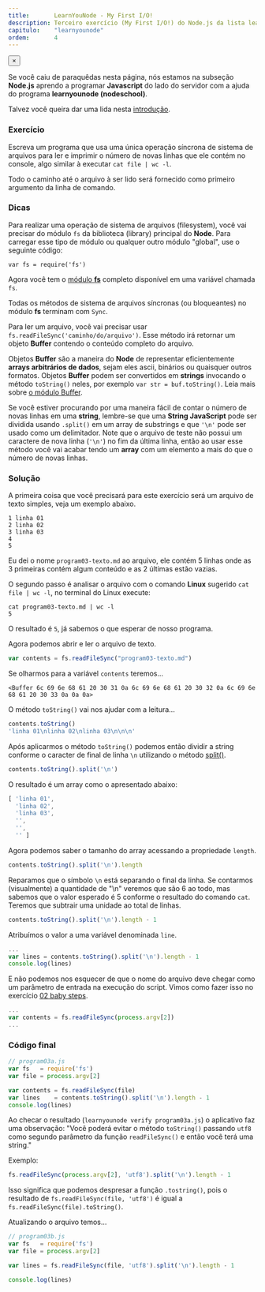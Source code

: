 ```yaml
---
title:       LearnYouNode - My First I/O!
description: Terceiro exercício (My First I/O!) do Node.js da lista learnyounode da Nodeschool
capitulo:    "learnyounode"
ordem:       4
---
```


<div class="alert alert-warning alert-dismissible" role="alert">
  <button type="button" class="close" data-dismiss="alert" aria-label="Close"><span aria-hidden="true">&times;</span></button>
    <p>
        Se você caiu de paraquêdas nesta página, nós estamos na subseção <strong>Node.js</strong> aprendo a programar
        <strong>Javascript</strong> do lado do servidor com a ajuda do programa <strong>learnyounode (nodeschool)</strong>.
    </p>
    <p>Talvez você queira dar uma lida nesta <a href="/node.js/introducao-ao-learnyounode/">introdução</a>.</p>
</div>


### Exercício

Escreva um programa que usa uma única operação síncrona de sistema de arquivos para ler e imprimir o número de novas
linhas que ele contém no console, algo similar à executar `cat file | wc -l`.

Todo o caminho até o arquivo à ser lido será fornecido como primeiro argumento da linha de comando.


### Dicas

Para realizar uma operação de sistema de arquivos (filesystem), você vai precisar do módulo `fs` da biblioteca (library)
principal do __Node__. Para carregar esse tipo de módulo ou qualquer outro módulo "global", use o seguinte código:

    var fs = require('fs')

Agora você tem o [módulo __fs__](http://nodejs.org/api/fs.html) completo disponível em uma variável
chamada `fs`.

Todas os métodos de sistema de arquivos síncronas (ou bloqueantes) no módulo __fs__ terminam com `Sync`.

Para ler um arquivo, você vai precisar usar `fs.readFileSync('caminho/do/arquivo')`. Esse método irá retornar um objeto
__Buffer__ contendo o conteúdo completo do arquivo.

Objetos __Buffer__ são a maneira do __Node__ de representar eficientemente __arrays arbitrários de dados__, sejam eles
ascii, binários ou quaisquer outros formatos. Objetos __Buffer__ podem ser convertidos em __strings__ invocando o método
`toString()` neles, por exemplo `var str = buf.toString()`. Leia mais sobre [o módulo Buffer](http://nodejs.org/api/buffer.html).

Se você estiver procurando por uma maneira fácil de contar o número de novas linhas em uma __string__, lembre-se que uma
__String JavaScript__ pode ser dividida usando `.split()` em um array de substrings e que `'\n'` pode ser usado como um
delimitador. Note que o arquivo de teste não possui um caractere de nova linha (`'\n'`) no fim da última linha, então ao
usar esse método você vai acabar tendo um __array__ com um elemento a mais do que o número de novas linhas.


### Solução

A primeira coisa que você precisará para este exercício será um arquivo de texto simples, veja um exemplo abaixo.

    1 linha 01
    2 linha 02
    3 linha 03
    4
    5

Eu dei o nome `program03-texto.md` ao arquivo, ele contém 5 linhas onde as 3 primeiras contém algum conteúdo e as 2 últimas
estão vazias.

O segundo passo é analisar o arquivo com o comando __Linux__ sugerido `cat file | wc -l`, no terminal do Linux execute:

    cat program03-texto.md | wc -l
    5

O resultado é `5`, já sabemos o que esperar de nosso programa.

Agora podemos abrir e ler o arquivo de texto.

```javascript
var contents = fs.readFileSync("program03-texto.md")
```

Se olharmos para a variável `contents` teremos...

    <Buffer 6c 69 6e 68 61 20 30 31 0a 6c 69 6e 68 61 20 30 32 0a 6c 69 6e 68 61 20 30 33 0a 0a 0a>

O método `toString()` vai nos ajudar com a leitura...

```javascript
contents.toString()
'linha 01\nlinha 02\nlinha 03\n\n\n'
```

Após aplicarmos o método `toString()` podemos então dividir a string conforme o caracter de final de linha `\n` utilizando
o método [split()](/javascript/split/).

```javascript
contents.toString().split('\n')
```

O resultado é um array como o apresentado abaixo:

```javascript
[ 'linha 01',
  'linha 02',
  'linha 03',
  '',
  '',
  '' ]
```

Agora podemos saber o tamanho do array acessando a propriedade `length`.

```javascript
contents.toString().split('\n').length
```

Reparamos que o símbolo `\n` está separando o final da linha. Se contarmos (visualmente) a quantidade de "\n" veremos
que são 6 ao todo, mas sabemos que o valor esperado é 5 conforme o resultado do comando `cat`. Teremos que
subtrair uma unidade ao total de linhas.

```javascript
contents.toString().split('\n').length - 1
```

Atribuímos o valor a uma variável denominada `line`.

```javascript
...
var lines = contents.toString().split('\n').length - 1
console.log(lines)
```

E não podemos nos esquecer de que o nome do arquivo deve chegar como um parâmetro de entrada na execução do script.
Vimos como fazer isso no exercício [02 baby steps](/node.js/learnyounode-02-baby-steps//).

```javascript
...
var contents = fs.readFileSync(process.argv[2])
...
```


### Código final

```javascript
// program03a.js
var fs   = require('fs')
var file = process.argv[2]

var contents = fs.readFileSync(file)
var lines    = contents.toString().split('\n').length - 1
console.log(lines)
```

Ao checar o resultado (`learnyounode verify program03a.js`) o aplicativo faz uma observação: "Você poderá evitar o
método `toString()` passando  `utf8` como segundo parâmetro da função `readFileSync()` e então você terá uma string."

Exemplo:

```javascript
fs.readFileSync(process.argv[2], 'utf8').split('\n').length - 1
```

Isso significa que podemos despresar a função `.tostring()`, pois o resultado de `fs.readFileSync(file, 'utf8')` é
igual a `fs.readFileSync(file).toString()`.

Atualizando o arquivo temos...

```javascript
// program03b.js
var fs   = require('fs')
var file = process.argv[2]

var lines = fs.readFileSync(file, 'utf8').split('\n').length - 1

console.log(lines)
```
